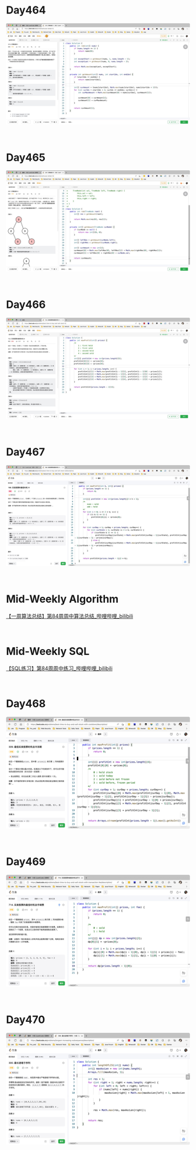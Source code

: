 # Day464

![day464](assets/day464.png)

&nbsp;

# Day465

![day465](assets/day465.png)

&nbsp;

# Day466

![day466](assets/day466.png)

&nbsp;

# Day467

![day467](assets/day467.png)

&nbsp;

# Mid-Weekly Algorithm

[【一周算法总结】第84周周中算法总结_哔哩哔哩_bilibili](https://www.bilibili.com/video/BV1Ud4y1c7V8/?vd_source=0e2e4fb78a4d00f87c3860e1ba2bc5b7)

&nbsp;

# Mid-Weekly SQL

[【SQL练习】第84周周中练习_哔哩哔哩_bilibili](https://www.bilibili.com/video/BV1vg41167zT/?vd_source=0e2e4fb78a4d00f87c3860e1ba2bc5b7)

&nbsp;

# Day468

![day468](assets/day468.png)

&nbsp;

# Day469

![day469](assets/day469.jpg)

&nbsp;

# Day470

![day470](assets/day470.png)
